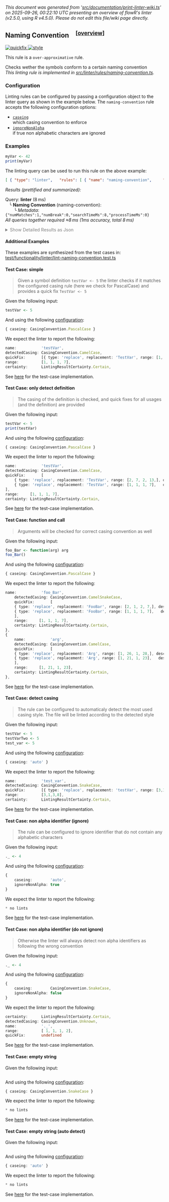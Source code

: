 _This document was generated from '[src/documentation/print-linter-wiki.ts](https://github.com/flowr-analysis/flowr/tree/main//src/documentation/print-linter-wiki.ts)' on 2025-09-26, 00:22:10 UTC presenting an overview of flowR's linter (v2.5.0, using R v4.5.0). Please do not edit this file/wiki page directly._
<h2 id="naming-convention">Naming Convention&emsp;<sup>[<a href="https://github.com/flowr-analysis/flowr/wiki/Linter">overview</a>]</sup></h2>

<span title="This rule may provide quickfixes to automatically fix the issues it detects."><a href='#quickfix'>![quickfix](https://img.shields.io/badge/quickfix-lightgray) </a></span> <span title="This rule is used to detect issues that are related to the style of the code. For example, inconsistent naming conventions, or missing or incorrect formatting."><a href='#style'>![style](https://img.shields.io/badge/style-teal) </a></span>


This rule is a `over-approximative` rule.
 
Checks wether the symbols conform to a certain naming convention\
_This linting rule is implemented in <a href="https://github.com/flowr-analysis/flowr/tree/main//src/linter/rules/naming-convention.ts#L186">src/linter/rules/naming-convention.ts</a>._


### Configuration

Linting rules can be configured by passing a configuration object to the linter query as shown in the example below.
The `naming-convention` rule accepts the following configuration options:

- <a href="https://github.com/flowr-analysis/flowr/tree/main//src/linter/rules/naming-convention.ts#L36"><code><span title="which casing convention to enforce">caseing</span></code></a>\
which casing convention to enforce
- <a href="https://github.com/flowr-analysis/flowr/tree/main//src/linter/rules/naming-convention.ts#L39"><code><span title="if true non alphabetic characters are ignored">ignoreNonAlpha</span></code></a>\
if true non alphabetic characters are ignored

### Examples


```r
myVar <- 42
print(myVar)
```


The linting query can be used to run this rule on the above example:




```json
[ { "type": "linter",   "rules": [ { "name": "naming-convention",     "config": {} } ] } ]
```






_Results (prettified and summarized):_

Query: **linter** (8 ms)\
&nbsp;&nbsp;&nbsp;╰ **Naming Convention** (naming-convention):\
&nbsp;&nbsp;&nbsp;&nbsp;&nbsp;&nbsp;&nbsp;╰ _Metadata_: <code>{"numMatches":1,"numBreak":0,"searchTimeMs":8,"processTimeMs":0}</code>\
_All queries together required ≈8 ms (1ms accuracy, total 8 ms)_

<details> <summary style="color:gray">Show Detailed Results as Json</summary>

The analysis required _8.4 ms_ (including parsing and normalization and the query) within the generation environment.	

In general, the JSON contains the Ids of the nodes in question as they are present in the normalized AST or the dataflow graph of flowR.
Please consult the [Interface](https://github.com/flowr-analysis/flowr/wiki/Interface) wiki page for more information on how to get those.




```json
{
  "linter": {
    "results": {
      "naming-convention": {
        "results": [],
        ".meta": {
          "numMatches": 1,
          "numBreak": 0,
          "searchTimeMs": 8,
          "processTimeMs": 0
        }
      }
    },
    ".meta": {
      "timing": 8
    }
  },
  ".meta": {
    "timing": 8
  }
}
```



</details>





	

#### Additional Examples
	
These examples are synthesized from the test cases in: [test/functionality/linter/lint-naming-convention.test.ts](https://github.com/flowr-analysis/flowr/tree/main//test/functionality/linter/lint-naming-convention.test.ts)


<h4 id="Test_Case:_simple">Test Case: simple</h4>

> Given a symbol definition `testVar <- 5` the linter checks if it matches the configured casing rule (here we check for PascalCase) and provides a quick fix `TestVar <- 5`

Given the following input:

```r
testVar <- 5
```


And using the following [configuration](#configuration): 
```ts
{ caseing: CasingConvention.PascalCase }
```


We expect the linter to report the following:

```ts
name:           'testVar',
detectedCasing: CasingConvention.CamelCase,
quickFix:       [{ type: 'replace', replacement: 'TestVar', range: [1, 1, 1, 7], description: 'Rename to match naming convention PascalCase' } as const],
range:          [1, 1, 1, 7],
certainty:      LintingResultCertainty.Certain,
```


See [here](https://github.com/flowr-analysis/flowr/tree/main//test/functionality/linter/lint-naming-convention.test.ts#L88) for the test-case implementation.
		
<h4 id="Test_Case:_only_detect_definition">Test Case: only detect definition</h4>

> The casing of the definition is checked, and quick fixes for all usages (and the definition) are provided

Given the following input:

```r
testVar <- 5
print(testVar)
```


And using the following [configuration](#configuration): 
```ts
{ caseing: CasingConvention.PascalCase }
```


We expect the linter to report the following:

```ts
name:           'testVar',
detectedCasing: CasingConvention.CamelCase,
quickFix:       [
	{ type: 'replace', replacement: 'TestVar', range: [2, 7, 2, 13,], description: 'Rename to match naming convention PascalCase' } as const,
	{ type: 'replace', replacement: 'TestVar', range: [1, 1, 1, 7],   description: 'Rename to match naming convention PascalCase' } as const
],
range:     [1, 1, 1, 7],
certainty: LintingResultCertainty.Certain,
```


See [here](https://github.com/flowr-analysis/flowr/tree/main//test/functionality/linter/lint-naming-convention.test.ts#L97) for the test-case implementation.
		
<h4 id="Test_Case:_function_and_call">Test Case: function and call</h4>

> Arguments will be checked for correct casing convention as well

Given the following input:

```r
foo_Bar <- function(arg) arg
foo_Bar()
```


And using the following [configuration](#configuration): 
```ts
{ caseing: CasingConvention.PascalCase }
```


We expect the linter to report the following:

```ts
name:           'foo_Bar',
	detectedCasing: CasingConvention.CamelSnakeCase,
	quickFix:       [
	{ type: 'replace', replacement: 'FooBar', range: [2, 1, 2, 7,], description: 'Rename to match naming convention PascalCase' } as const,
	{ type: 'replace', replacement: 'FooBar', range: [1, 1, 1, 7],   description: 'Rename to match naming convention PascalCase' } as const
	],
	range:     [1, 1, 1, 7],
	certainty: LintingResultCertainty.Certain,
},
{
	name:           'arg',
	detectedCasing: CasingConvention.CamelCase,
	quickFix:       [
	{ type: 'replace', replacement: 'Arg', range: [1, 26, 1, 28,], description: 'Rename to match naming convention PascalCase' } as const,
	{ type: 'replace', replacement: 'Arg', range: [1, 21, 1, 23],   description: 'Rename to match naming convention PascalCase' } as const
	],
	range:     [1, 21, 1, 23],
	certainty: LintingResultCertainty.Certain,
},
```


See [here](https://github.com/flowr-analysis/flowr/tree/main//test/functionality/linter/lint-naming-convention.test.ts#L109) for the test-case implementation.
		
<h4 id="Test_Case:_detect_casing">Test Case: detect casing</h4>

> The rule can be configured to automaticaly detect the most used casing style. The file will be linted according to the detected style

Given the following input:

```r
testVar <- 5
testVarTwo <- 5
test_var <- 5
```


And using the following [configuration](#configuration): 
```ts
{ caseing: 'auto' }
```


We expect the linter to report the following:

```ts
name:           'test_var',
detectedCasing: CasingConvention.SnakeCase,
quickFix:       [{ type: 'replace', replacement: 'testVar', range: [3,1,3,8], description: 'Rename to match naming convention camelCase' } as const],
range:          [3,1,3,8],
certainty:      LintingResultCertainty.Certain,
```


See [here](https://github.com/flowr-analysis/flowr/tree/main//test/functionality/linter/lint-naming-convention.test.ts#L133) for the test-case implementation.
		
<h4 id="Test_Case:_non_alpha_identifier__ignore_">Test Case: non alpha identifier (ignore)</h4>

> The rule can be configured to ignore identifier that do not contain any alphabetic characters

Given the following input:

```r
._ <- 4
```


And using the following [configuration](#configuration): 
```ts
{
	caseing:        'auto',
	ignoreNonAlpha: true
}
```


We expect the linter to report the following:

```ts
* no lints
```


See [here](https://github.com/flowr-analysis/flowr/tree/main//test/functionality/linter/lint-naming-convention.test.ts#L142) for the test-case implementation.
		
<h4 id="Test_Case:_non_alpha_identifier__do_not_ignore_">Test Case: non alpha identifier (do not ignore)</h4>

> Otherwise the linter will always detect non alpha identifiers as following the wrong convention

Given the following input:

```r
._ <- 4
```


And using the following [configuration](#configuration): 
```ts
{
	caseing:        CasingConvention.SnakeCase,
	ignoreNonAlpha: false
}
```


We expect the linter to report the following:

```ts
certainty:      LintingResultCertainty.Certain,
detectedCasing: CasingConvention.Unknown,
name:           '._',
range:          [ 1, 1, 1, 2],
quickFix:       undefined
```


See [here](https://github.com/flowr-analysis/flowr/tree/main//test/functionality/linter/lint-naming-convention.test.ts#L148) for the test-case implementation.
		
<h4 id="Test_Case:_empty_string">Test Case: empty string</h4>


Given the following input:

```r

```


And using the following [configuration](#configuration): 
```ts
{ caseing: CasingConvention.SnakeCase }
```


We expect the linter to report the following:

```ts
* no lints
```


See [here](https://github.com/flowr-analysis/flowr/tree/main//test/functionality/linter/lint-naming-convention.test.ts#L159) for the test-case implementation.
		
<h4 id="Test_Case:_empty_string__auto_detect_">Test Case: empty string (auto detect)</h4>


Given the following input:

```r

```


And using the following [configuration](#configuration): 
```ts
{ caseing: 'auto' }
```


We expect the linter to report the following:

```ts
* no lints
```


See [here](https://github.com/flowr-analysis/flowr/tree/main//test/functionality/linter/lint-naming-convention.test.ts#L160) for the test-case implementation.